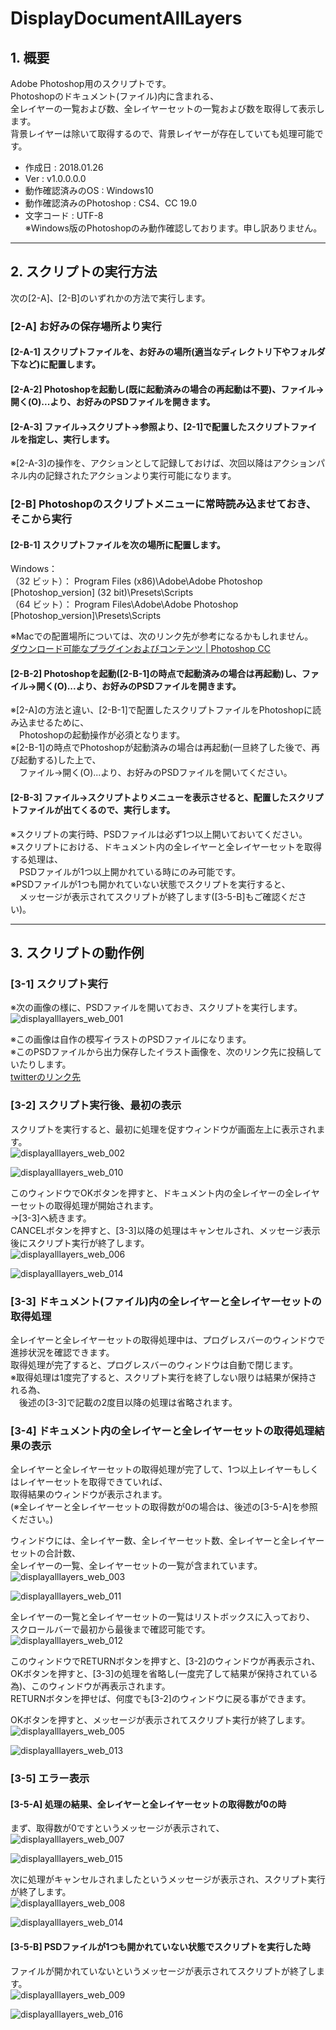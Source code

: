 # DisplayDocumentAllLayers  

## 1. 概要  
Adobe Photoshop用のスクリプトです。  
Photoshopのドキュメント(ファイル)内に含まれる、  
全レイヤーの一覧および数、全レイヤーセットの一覧および数を取得して表示します。  
背景レイヤーは除いて取得するので、背景レイヤーが存在していても処理可能です。  

- 作成日 : 2018.01.26  
- Ver : v1.0.0.0.0  
- 動作確認済みのOS : Windows10  
- 動作確認済みのPhotoshop : CS4、CC 19.0  
- 文字コード : UTF-8  
  ※Windows版のPhotoshopのみ動作確認しております。申し訳ありません。  

- - -  

## 2. スクリプトの実行方法  
次の[2-A]、[2-B]のいずれかの方法で実行します。  

### [2-A] お好みの保存場所より実行  

#### [2-A-1] スクリプトファイルを、お好みの場所(適当なディレクトリ下やフォルダ下など)に配置します。  

#### [2-A-2] Photoshopを起動し(既に起動済みの場合の再起動は不要)、ファイル→開く(O)...より、お好みのPSDファイルを開きます。  

#### [2-A-3] ファイル→スクリプト→参照より、[2-1]で配置したスクリプトファイルを指定し、実行します。  
※[2-A-3]の操作を、アクションとして記録しておけば、次回以降はアクションパネル内の記録されたアクションより実行可能になります。  

### [2-B] Photoshopのスクリプトメニューに常時読み込ませておき、そこから実行  

#### [2-B-1] スクリプトファイルを次の場所に配置します。  
Windows：  
（32 ビット）： Program Files (x86)\Adobe\Adobe Photoshop [Photoshop_version] (32 bit)\Presets\Scripts  
（64 ビット）： Program Files\Adobe\Adobe Photoshop [Photoshop_version]\Presets\Scripts  

※Macでの配置場所については、次のリンク先が参考になるかもしれません。  
[ダウンロード可能なプラグインおよびコンテンツ | Photoshop CC](https://helpx.adobe.com/jp/photoshop/kb/downloadable-plugins-and-content.html# "Adobe")  

#### [2-B-2] Photoshopを起動([2-B-1]の時点で起動済みの場合は再起動)し、ファイル→開く(O)...より、お好みのPSDファイルを開きます。  
※[2-A]の方法と違い、[2-B-1]で配置したスクリプトファイルをPhotoshopに読み込ませるために、  
　Photoshopの起動操作が必須となります。  
※[2-B-1]の時点でPhotoshopが起動済みの場合は再起動(一旦終了した後で、再び起動する)した上で、  
　ファイル→開く(O)...より、お好みのPSDファイルを開いてください。  

#### [2-B-3] ファイル→スクリプトよりメニューを表示させると、配置したスクリプトファイルが出てくるので、実行します。  

※スクリプトの実行時、PSDファイルは必ず1つ以上開いておいてください。  
※スクリプトにおける、ドキュメント内の全レイヤーと全レイヤーセットを取得する処理は、  
　PSDファイルが1つ以上開かれている時にのみ可能です。  
※PSDファイルが1つも開かれていない状態でスクリプトを実行すると、  
　メッセージが表示されてスクリプトが終了します([3-5-B]もご確認ください)。  

- - -  

## 3. スクリプトの動作例  
### [3-1] スクリプト実行  
※次の画像の様に、PSDファイルを開いておき、スクリプトを実行します。  
![displayalllayers_web_001](https://user-images.githubusercontent.com/2978899/35427998-01df12f2-02b0-11e8-8c1b-7d7de5f9fce8.png)  

※この画像は自作の模写イラストのPSDファイルになります。  
※このPSDファイルから出力保存したイラスト画像を、次のリンク先に投稿していたりします。  
[twitterのリンク先](https://twitter.com/KohFlag/status/928910956926615552 "Twitter")  

### [3-2] スクリプト実行後、最初の表示  
スクリプトを実行すると、最初に処理を促すウィンドウが画面左上に表示されます。  
![displayalllayers_web_002](https://user-images.githubusercontent.com/2978899/35428023-229b2378-02b0-11e8-83b4-2996b4fc90a8.png)  

![displayalllayers_web_010](https://user-images.githubusercontent.com/2978899/35433057-6b8e5540-02c5-11e8-983b-818ddd13c15e.png)  

このウィンドウでOKボタンを押すと、ドキュメント内の全レイヤーの全レイヤーセットの取得処理が開始されます。  
→[3-3]へ続きます。  
CANCELボタンを押すと、[3-3]以降の処理はキャンセルされ、メッセージ表示後にスクリプト実行が終了します。  
![displayalllayers_web_006](https://user-images.githubusercontent.com/2978899/35428487-ab6c13ea-02b2-11e8-96f6-2c5fb3f70988.png)  

![displayalllayers_web_014](https://user-images.githubusercontent.com/2978899/35433194-d65512a6-02c5-11e8-9d02-fc5ae52e152f.png)  

### [3-3] ドキュメント(ファイル)内の全レイヤーと全レイヤーセットの取得処理  
全レイヤーと全レイヤーセットの取得処理中は、プログレスバーのウィンドウで進捗状況を確認できます。  
取得処理が完了すると、プログレスバーのウィンドウは自動で閉じます。  
※取得処理は1度完了すると、スクリプト実行を終了しない限りは結果が保持される為、  
　後述の[3-3]で記載の2度目以降の処理は省略されます。  

### [3-4] ドキュメント内の全レイヤーと全レイヤーセットの取得処理結果の表示   
全レイヤーと全レイヤーセットの取得処理が完了して、1つ以上レイヤーもしくはレイヤーセットを取得できていれば、  
取得結果のウィンドウが表示されます。  
(※全レイヤーと全レイヤーセットの取得数が0の場合は、後述の[3-5-A]を参照ください。)   

ウィンドウには、全レイヤー数、全レイヤーセット数、全レイヤーと全レイヤーセットの合計数、  
全レイヤーの一覧、全レイヤーセットの一覧が含まれています。  
![displayalllayers_web_003](https://user-images.githubusercontent.com/2978899/35428463-8cddaef2-02b2-11e8-9ce5-bba16e39b987.png)  

![displayalllayers_web_011](https://user-images.githubusercontent.com/2978899/35433099-8cc29d02-02c5-11e8-8601-fe4c24bd74fe.png)  

全レイヤーの一覧と全レイヤーセットの一覧はリストボックスに入っており、  
スクロールバーで最初から最後まで確認可能です。  
![displayalllayers_web_012](https://user-images.githubusercontent.com/2978899/35433129-a0f4ee10-02c5-11e8-9ea5-723b7f3c9125.png)  

このウィンドウでRETURNボタンを押すと、[3-2]のウィンドウが再表示され、  
OKボタンを押すと、[3-3]の処理を省略し(一度完了して結果が保持されている為)、このウィンドウが再表示されます。  
RETURNボタンを押せば、何度でも[3-2]のウィンドウに戻る事ができます。  

OKボタンを押すと、メッセージが表示されてスクリプト実行が終了します。  
![displayalllayers_web_005](https://user-images.githubusercontent.com/2978899/35428479-9e838820-02b2-11e8-9929-57e7e194aba2.png)  

![displayalllayers_web_013](https://user-images.githubusercontent.com/2978899/35433184-ced8acae-02c5-11e8-98ed-61f4414c1d4a.png)  

### [3-5] エラー表示  
#### [3-5-A] 処理の結果、全レイヤーと全レイヤーセットの取得数が0の時  
まず、取得数が0ですというメッセージが表示されて、  
![displayalllayers_web_007](https://user-images.githubusercontent.com/2978899/35428493-b0d4145e-02b2-11e8-87e0-874d0e84073d.png)  

![displayalllayers_web_015](https://user-images.githubusercontent.com/2978899/35433203-e21e412a-02c5-11e8-98ca-2e241ed1b688.png)  

次に処理がキャンセルされましたというメッセージが表示され、スクリプト実行が終了します。  
![displayalllayers_web_008](https://user-images.githubusercontent.com/2978899/35428496-b5bb37f4-02b2-11e8-9c12-f6827db5ef5b.png)  

![displayalllayers_web_014](https://user-images.githubusercontent.com/2978899/35433194-d65512a6-02c5-11e8-9d02-fc5ae52e152f.png)  

#### [3-5-B] PSDファイルが1つも開かれていない状態でスクリプトを実行した時  
ファイルが開かれていないというメッセージが表示されてスクリプトが終了します。  
![displayalllayers_web_009](https://user-images.githubusercontent.com/2978899/35428504-c550d93a-02b2-11e8-969d-7145f62f11e2.png)  

![displayalllayers_web_016](https://user-images.githubusercontent.com/2978899/35433208-e881c1d6-02c5-11e8-9e96-9d86ae878161.png)  
